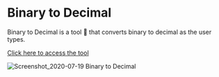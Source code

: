 # Binary to Decimal

Binary to Decimal is a tool 🔨 that converts binary to decimal as the user types.

[Click here to access the tool](https://finished-fort.000webhostapp.com/binaryToDecimal/)

![Screenshot_2020-07-19 Binary to Decimal](https://user-images.githubusercontent.com/50744385/87885178-48417100-c9ea-11ea-9082-5fc9e3c3b2fc.png)
